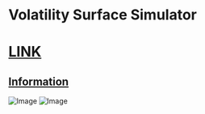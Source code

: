 # Volatility Surface Simulator
# [LINK](http://app-prod-dev.eu-west-2.elasticbeanstalk.com/)
## [Information](https://leonwu4951.github.io/volatility-simulator/)

![Image](https://github.com/leonwu4951/volatility-simulator/blob/master/Volatility_Surface.png)
![Image](https://github.com/leonwu4951/volatility-simulator/blob/master/Volatility_Simulator.jpg)
